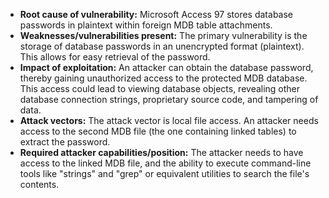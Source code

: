 - **Root cause of vulnerability:** Microsoft Access 97 stores database passwords in plaintext within foreign MDB table attachments.
- **Weaknesses/vulnerabilities present:**  The primary vulnerability is the storage of database passwords in an unencrypted format (plaintext). This allows for easy retrieval of the password.
- **Impact of exploitation:** An attacker can obtain the database password, thereby gaining unauthorized access to the protected MDB database. This access could lead to viewing database objects, revealing other database connection strings, proprietary source code, and tampering of data.
- **Attack vectors:** The attack vector is local file access. An attacker needs access to the second MDB file (the one containing linked tables) to extract the password.
- **Required attacker capabilities/position:** The attacker needs to have access to the linked MDB file, and the ability to execute command-line tools like "strings" and "grep" or equivalent utilities to search the file's contents.